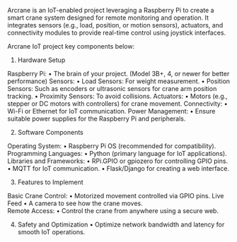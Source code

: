 Arcrane is an IoT-enabled project leveraging a Raspberry Pi to create a smart crane system designed for remote monitoring and operation. It integrates sensors (e.g., load, position, or motion sensors), actuators, and connectivity modules to provide real-time control using joystick interfaces. 

Arcrane IoT project key components below:

1. Hardware Setup

Raspberry Pi: 
    • The brain of your project. (Model 3B+, 4, or newer for better performance)
Sensors:
    • Load Sensors: For weight measurement.
    • Position Sensors: Such as encoders or ultrasonic sensors for crane arm position tracking.
    • Proximity Sensors: To avoid collisions.
Actuators:
    • Motors (e.g., stepper or DC motors with controllers) for crane movement.
Connectivity:
    •  Wi-Fi or Ethernet for IoT communication.
Power Management:
    • Ensure suitable power supplies for the Raspberry Pi and peripherals.

2. Software Components

Operating System:
    • Raspberry Pi OS (recommended for compatibility).
Programming Languages:
    • Python (primary language for IoT applications).
Libraries and Frameworks:
    • RPi.GPIO or gpiozero for controlling GPIO pins.
    • MQTT for IoT communication.
    • Flask/Django for creating a web interface.

3. Features to Implement

Basic Crane Control:
    •  Motorized movement controlled via GPIO pins.
Live Feed
    •  A camera to see how the crane moves.    
Remote Access:
    •  Control the crane from anywhere using a secure web.

4. Safety and Optimization
    • Optimize network bandwidth and latency for smooth IoT operations.
